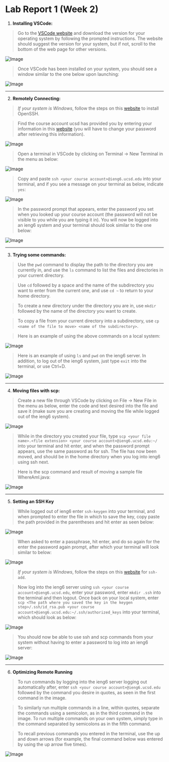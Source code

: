 # Lab Report 1 (Week 2)


1. **Installing VSCode:**

> Go to the [VSCode website](https://code.visualstudio.com/) and download the version for your operating system by following the prompted instructions. The website should suggest the version for your system, but if not, scroll to the bottom of the web page for other versions.

![Image](pic_1.PNG)

> Once VSCode has been installed on your system, you should see a window similar to the one below upon launching:

![Image](pic_2.PNG)

---

2. **Remotely Connecting:**

> *If your system is Windows*, follow the steps on this [website](https://docs.microsoft.com/en-us/windows-server/administration/openssh/openssh_install_firstuse) to install OpenSSH.
 
> Find the course account ucsd has provided you by entering your information in this [website](https://sdacs.ucsd.edu/~icc/index.php) (you will have to change your password after retrieving this information).
 
![Image](pic_3.PNG)

> Open a terminal in VSCode by clicking on Terminal -> New Terminal in the menu as below:

![Image](pic_4.PNG)

> Copy and paste `ssh <your course account>@ieng6.ucsd.edu` into your terminal, and if you see a message on your terminal as below, indicate `yes`:

![Image](pic_5.PNG)

> In the password prompt that appears, enter the password you set when you looked up your course account (the password will not be visible to you while you are typing it in). You will now be logged into an ieng6 system and your terminal should look similar to the one below:

![Image](pic_6.PNG)

---

3. **Trying some commands:**

> Use the `pwd` command to display the path to the directory you are currently in, and use the `ls` command to list the files and directories in your current directory. 

> Use `cd` followed by a space and the name of the subdirectory you want to enter from the current one, and use `cd ~` to return to your home directory. 

> To create a new directory under the directory you are in, use `mkdir` followed by the name of the directory you want to create.

> To copy a file from your current directory into a subdirectory, use `cp <name of the file to move> <name of the subdirectory>`.

> Here is an example of using the above commands on a local system:

![Image](pic_7.PNG)

> Here is an example of using `ls` and `pwd` on the ieng6 server. In addition, to log out of the ieng6 system, just type `exit` into the terminal, or use Ctrl+D.

![Image](pic_8.PNG)

---

4. **Moving files with scp:**

> Create a new file through VSCode by clicking on File -> New File in the menu as below, enter the code and text desired into the file and save it (make sure you are creating and moving the file while logged out of the ieng6 system). 

![Image](pic_9.PNG)

> While in the directory you created your file, type `scp <your file name>.<file extension> <your course account>@ieng6.ucsd.edu:~/` into your terminal and hit enter, and when the password prompt appears, use the same password as for ssh. The file has now been moved, and should be in the home directory when you log into ieng6 using ssh next.

> Here is the scp command and result of moving a sample file WhereAmI.java:

![Image](pic_10.PNG)

---

5. **Setting an SSH Key**

> While logged out of ieng6 enter `ssh-keygen` into your terminal, and when prompted to enter the file in which to save the key, copy paste the path provided in the parentheses and hit enter as seen below:

![Image](pic_11.PNG)

> When asked to enter a passphrase, hit enter, and do so again for the enter the password again prompt, after which your terminal will look similar to below:

![Image](pic_12.PNG)

> *If your system is Windows*, follow the steps on this [website](https://docs.microsoft.com/en-us/windows-server/administration/openssh/openssh_keymanagement#user-key-generation) for `ssh-add`.

> Now log into the ieng6 server using `ssh <your course account>@ieng6.ucsd.edu`, enter your password, enter `mkdir .ssh` into the terminal and then logout. Once back on your local system, enter `scp <The path where you saved the key in the keygen step>/.ssh/id_rsa.pub <your course account>@ieng6.ucsd.edu:~/.ssh/authorized_keys` into your terminal, which should look as below:

![Image](pic_13.PNG)

> You should now be able to use ssh and scp commands from your system without having to enter a password to log into an ieng6 server:

![Image](pic_14.PNG)

---

6. **Optimizing Remote Running**

> To run commands by logging into the ieng6 server logging out automatically after, enter `ssh <your course account>@ieng6.ucsd.edu` followed by the command you desire in quotes, as seen in the first command in the image. 

> To similarly run multiple commands in a line, within quotes, separate the commands using a semicolon, as in the third command in the image. To run multiple commands on your own system, simply type in the command separated by semicolons as in the fifth command. 

> To recall previous commands you entered in the terminal, use the up and down arrows (for example, the final command below was entered by using the up arrow five times).

![Image](pic_15.PNG)


